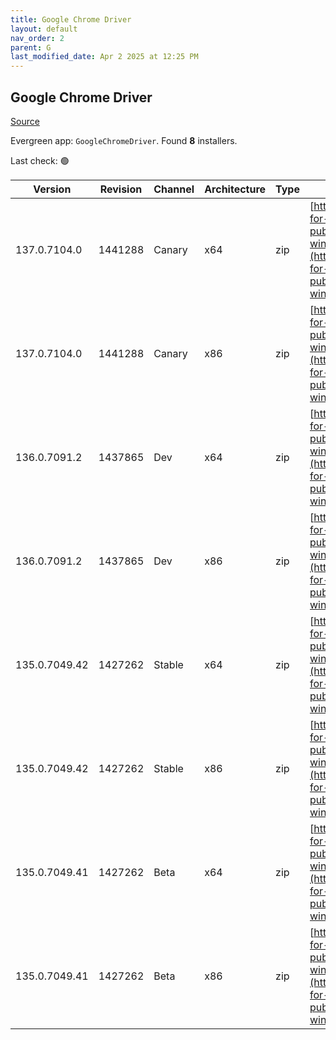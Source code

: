 ```yaml
---
title: Google Chrome Driver
layout: default
nav_order: 2
parent: G
last_modified_date: Apr 2 2025 at 12:25 PM
---
```


## Google Chrome Driver

[Source](https://googlechromelabs.github.io/chrome-for-testing/)

Evergreen app: `GoogleChromeDriver`. Found **8** installers.

Last check: 🟢

| Version       | Revision | Channel | Architecture | Type | URI                                                                                                                                                                                                        |
| ------------- | -------- | ------- | ------------ | ---- | ---------------------------------------------------------------------------------------------------------------------------------------------------------------------------------------------------------- |
| 137.0.7104.0  | 1441288  | Canary  | x64          | zip  | [https://storage.googleapis.com/chrome-for-testing-public/137.0.7104.0/win64/chromedriver-win64.zip](https://storage.googleapis.com/chrome-for-testing-public/137.0.7104.0/win64/chromedriver-win64.zip)   |
| 137.0.7104.0  | 1441288  | Canary  | x86          | zip  | [https://storage.googleapis.com/chrome-for-testing-public/137.0.7104.0/win32/chromedriver-win32.zip](https://storage.googleapis.com/chrome-for-testing-public/137.0.7104.0/win32/chromedriver-win32.zip)   |
| 136.0.7091.2  | 1437865  | Dev     | x64          | zip  | [https://storage.googleapis.com/chrome-for-testing-public/136.0.7091.2/win64/chromedriver-win64.zip](https://storage.googleapis.com/chrome-for-testing-public/136.0.7091.2/win64/chromedriver-win64.zip)   |
| 136.0.7091.2  | 1437865  | Dev     | x86          | zip  | [https://storage.googleapis.com/chrome-for-testing-public/136.0.7091.2/win32/chromedriver-win32.zip](https://storage.googleapis.com/chrome-for-testing-public/136.0.7091.2/win32/chromedriver-win32.zip)   |
| 135.0.7049.42 | 1427262  | Stable  | x64          | zip  | [https://storage.googleapis.com/chrome-for-testing-public/135.0.7049.42/win64/chromedriver-win64.zip](https://storage.googleapis.com/chrome-for-testing-public/135.0.7049.42/win64/chromedriver-win64.zip) |
| 135.0.7049.42 | 1427262  | Stable  | x86          | zip  | [https://storage.googleapis.com/chrome-for-testing-public/135.0.7049.42/win32/chromedriver-win32.zip](https://storage.googleapis.com/chrome-for-testing-public/135.0.7049.42/win32/chromedriver-win32.zip) |
| 135.0.7049.41 | 1427262  | Beta    | x64          | zip  | [https://storage.googleapis.com/chrome-for-testing-public/135.0.7049.41/win64/chromedriver-win64.zip](https://storage.googleapis.com/chrome-for-testing-public/135.0.7049.41/win64/chromedriver-win64.zip) |
| 135.0.7049.41 | 1427262  | Beta    | x86          | zip  | [https://storage.googleapis.com/chrome-for-testing-public/135.0.7049.41/win32/chromedriver-win32.zip](https://storage.googleapis.com/chrome-for-testing-public/135.0.7049.41/win32/chromedriver-win32.zip) |
